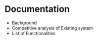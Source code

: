 # Documentation

- Background
 - Competitive analysis of Existing system
 - List of Functionalities
